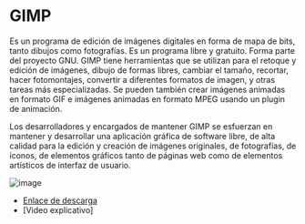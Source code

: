 # GIMP

Es un programa de edición de imágenes digitales en forma de mapa de bits, tanto dibujos como fotografías. Es un programa libre y gratuito. Forma parte del proyecto GNU. 
GIMP tiene herramientas que se utilizan para el retoque y edición de imágenes, dibujo de formas libres, cambiar el tamaño, recortar, hacer fotomontajes, convertir a diferentes formatos de imagen, y otras tareas más especializadas. Se pueden también crear imágenes animadas en formato GIF e imágenes animadas en formato MPEG usando un plugin de animación.

Los desarrolladores y encargados de mantener GIMP se esfuerzan en mantener y desarrollar una aplicación gráfica de software libre, de alta calidad para la edición y creación de imágenes originales, de fotografías, de íconos, de elementos gráficos tanto de páginas web como de elementos artísticos de interfaz de usuario.

![image](https://user-images.githubusercontent.com/114906861/235372678-28e998ce-440e-4318-8eae-da52da014a27.jpg)


- [Enlace de descarga](http://www.gimp.org.es/descargar-gimp.html)
- [Video explicativo]
